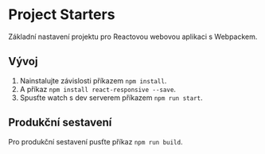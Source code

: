 # Project Starters

Základní nastavení projektu pro Reactovou webovou aplikaci s Webpackem.

## Vývoj

1. Nainstalujte závislosti příkazem `npm install`.
2. A příkaz `npm install react-responsive --save`.
3. Spusťte watch s dev serverem příkazem `npm run start`.

## Produkční sestavení

Pro produkční sestavení pusťte příkaz `npm run build`.

